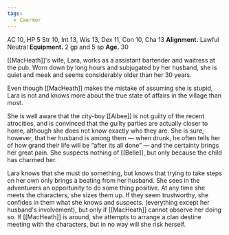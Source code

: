 ```yaml
---
tags:
  - Caermor
---
```

AC 10, HP 5
Str 10, Int 13, Wis 13, Dex 11, Con 10, Cha 13 
**Alignment.** Lawful Neutral
**Equipment.** 2 gp and 5 sp
**Age.** 30
 
[[MacHeath]]'s wife, Lara, works as a assistant bartender and waitress at the pub. Worn down by long hours and subjugated by her husband, she is quiet and meek and seems considerably older than her 30 years.

Even though [[MacHeath]] makes the mistake of assuming she is stupid, Lara is not and knows more about the true state of affairs in the village than most.

She is well aware that the city-boy [[Albee]] is not guilty of the recent atrocities, and is convinced that the guilty parties are actually closer to home, although she does not know exactly who they are. She is sure, however, that her husband is among them — when drunk, he often tells her of how grand their life will be “after its all done” — and the certainty brings her great pain. She suspects nothing of [[Belle]], but only because the child has charmed her.

Lara knows that she must do something, but knows that trying to take steps on her own only brings a beating from her husband. She sees in the adventurers an opportunity to do some thing positive. At any time she meets the characters, she sizes them up. If they seem trustworthy, she confides in them what she knows and suspects. (everything except her husband's involvement), but only if [[MacHeath]] cannot observe her doing so. If [[MacHeath]] is around, she attempts to arrange a clan destine meeting with the characters, but in no way will she risk herself.
